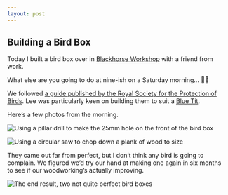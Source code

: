 ```yaml
---
layout: post
---
```


## Building a Bird Box

Today I built a bird box over in [Blackhorse Workshop](http://www.blackhorseworkshop.co.uk) with a friend from work.

What else are you going to do at nine-ish on a Saturday morning… 🤦‍♂️

We followed [a guide published by the Royal Society for the Protection of Birds](https://www.rspb.org.uk/fun-and-learning/for-families/family-wild-challenge/activities/build-a-birdbox/). Lee was particularly keen on building them to suit a [Blue Tit](https://www.rspb.org.uk/birds-and-wildlife/wildlife-guides/bird-a-z/blue-tit).

Here’s a few photos from the morning.
  
![Using a pillar drill to make the 25mm hole on the front of the bird box](https://www.ft.com/__origami/service/image/v2/images/raw/https%3A%2F%2Flh3.googleusercontent.com%2FmqhdTgimNIfo0bPGbO5WIK2de_JXVNVFZxt_wHegWIiph3ynhBYU7F6NpuY4G9JSvRU2KhG-M3rXucWQ5SPd7SM7BIPbNT5qR-nyRRVpkL-mEhTF2k8h-LIrOSGYu8V6P0faOGX6TFuknsS8geNtxKcFFWl56yHOoFblva4lkm_UZR71PhV7fQRZ1X1PpdHlV9qCVXkwIBExCCzxpZTeSO47LvH3nOESvlcIiRtl9oiRTFVS4yUftwMDiX6ntjfGTG01wBgvCN7PDkR5neLrHat4pqkR_cjaKPYFM0N9dT-4t0U99WtBCeNsUbhhr2rva7QkajMYc8nqKNU9IrSiUpHvma-qSKFedsN-TRH_RtKT-FAfDAP2W4NL1L85Lt3QXBJlCfAJxed6NRlguOmHynOllF78MZjCSOT9Jp1qfYOxLVOGFZRVZHBHY3w3lZVo5g_fKTeH7SpYQPAxrnm4QUNRmoEmSdXqP7S7aaxWf35VoIRIPGujsUMfC5nc8432WiqI45uf5JYEFbC6WR8fUaO6G0AGK2mUxpR75uGBOTPiS2u2E3TWpr8U6_0lMlMXJpp-mBRCkRqKk4MBXE21uGNXebMX2FGpHaa69iZKsOisxWY0Hic2THPePndTd12mxF-85b-2mmjGlO6OGXDvWRlybIzEbVbm5m2mESw-qKjdZaJDmlxzN_PFmadsGdONeIF0FrjA41fo3HJdzpEJc0WKOw%3Dw1198-h1596-no?source=uncomplicated.systems&width=1024)

![Using a circular saw to chop down a plank of wood to size](https://www.ft.com/__origami/service/image/v2/images/raw/https%3A%2F%2Flh3.googleusercontent.com%2Fq9yNPVX8NtWZ4S13iqqUZgpYE3RshHklxWv7Nor6njYkdyx5Me-8D7iMoZMsSKK5Qk7bQ6Z5VMELDo4VsyhFDIyprSf7MDWJiF7YcfqicVWnd3A5ScGyXipin3SO6sugNRrF55pcDdXozsG7kw38PpiCC4WfqhwJB4DLV05X9ZQ4YhnbgVlRrifyd7SvE7ci9AaPXRd2qcydxMMhWMac0Mr3xalKj1d9uZwZ9mzP7ouY4GosK00XHR48lkF-X-rO2AK1f_TZEKGYk9hpXiQRCOGuu2JU9r8DlegVALYaMmTbGCwMx0KtU9cfW7tjnejXvrB84Z_wdmGrtjljDKX_yFLeU8A05mAGDJhju9HAoQaAXHkxlyuNbdwg9k3WZRJrZOJF184lXhPVrtq0pR0tV8Kc1g97RzxQDq-zoGatgx1GClIv37PAWNR5tvxIlAIHsntTcL1Tvzwtp0VdfmcoDab2gZFhwBx0VHZ-5-Z6t-DarrFpvXoIErkewc8e6gpV-_3A9BCHHYeGML3gc3O9eoxwCyfx4syezBNKtSv1uIYhH4diBO0PSM_gx-7eSpUhZAtyDuMrkxQxVxj_Nl36Bi0FBntSPIhx50v49k-nfhburp0MVQJ4MmKZS5KcWTuM8ywkCihD1zshBdiprMktsWE-Wu3nPQLByNNlQcTtbA7kwMRtm7I6olRZp91PReJPyTeGb3wwq-TP4fHKxmE95atP%3Dw2128-h1596-no?source=uncomplicated.systems&width=1024)

They came out far from perfect, but I don’t think any bird is going to complain. We figured we’d try our hand at making one again in six months to see if our woodworking’s actually improving.

![The end result, two not quite perfect bird boxes](https://www.ft.com/__origami/service/image/v2/images/raw/https%3A%2F%2Flh3.googleusercontent.com%2FHbLsEozICPrdNDfn8_xcKUEJ5FVmi3Jxjg89pmZnsjThGDMLBQSNRf_fsLZT97SVcaUNLhCpIgRKkXLz4zzu5666NTzZ3p8cd9LH-M14oFI2UHggpPwmFkCKqY6VcZ_I9TqBDw0bYrldwICaWL4l4NsCEy1ulmIgEKrmcdN8hKgkLhrVxivMzNUWsy3_OCiNT15WPDooahOgkzb7V5lXbcqTUIygXwPfp3_R_Guk5DQE9IBr4rf0Ku_8MThwxjWXi4czb4HDBToIhTxItg8tz7eXeMA3d2Pcbij6You0fqYzxOeryqNKYvNLdUeDakOYPbx49uWN4HEFJAMU6xTZa7boI-RKZbDQyNfZPO7kV4BMwc2VyJ0Tz71TXRK57EULRARosaTKZxitJJ7gqTc6bDWJnJeLs9AquDZW5FH7K7ggq2qZ1CPAsCwhHjHGCVoOAvceZi5AZ3p-0-EzklBGYntmbvAqLKChH2jKs4y77F1NBMCUYfOsgj3MeMbe41BRWtMrQmLHej5PwQSptdeSfNo9TVE0WzOWg68ttn1TiCxkDirk0o4xJ9-CCMLLGD8onav4DB4sotBj2lAChHAQkrRpY1-YiyCgiPonR15QcnkNSdEbDoMKGBMp_szWxhd74z9EAFSdza2N51JriaDO__eKdkdxuFSDV25_6H3BlApUACBoPtseKV6c_iLd7yMJSBTDjzr944ijLdvqPKTji4IG%3Dw2128-h1596-no?source=uncomplicated.systems&width=1024)

